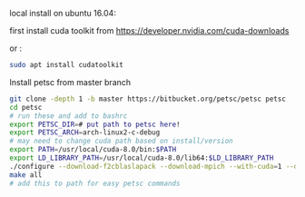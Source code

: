 local install on ubuntu 16.04:

first install cuda toolkit from https://developer.nvidia.com/cuda-downloads 

or :

~~~~sh
sudo apt install cudatoolkit
~~~~


Install petsc from master branch

~~~~sh
git clone -depth 1 -b master https://bitbucket.org/petsc/petsc petsc
cd petsc
# run these and add to bashrc
export PETSC_DIR=# put path to petsc here!
export PETSC_ARCH=arch-linux2-c-debug
# may need to change cuda path based on install/version
export PATH=/usr/local/cuda-8.0/bin:$PATH 
export LD_LIBRARY_PATH=/usr/local/cuda-8.0/lib64:$LD_LIBRARY_PATH
./configure --download-f2cblaslapack --download-mpich --with-cuda=1 --download-cusp --with-thrust=1 COPTFLAGS='-O3' CXXOPTFLAGS='-O3' FOPTFLAGS='-O3' --with-debugging=0
make all
# add this to path for easy petsc commands
~~~~
